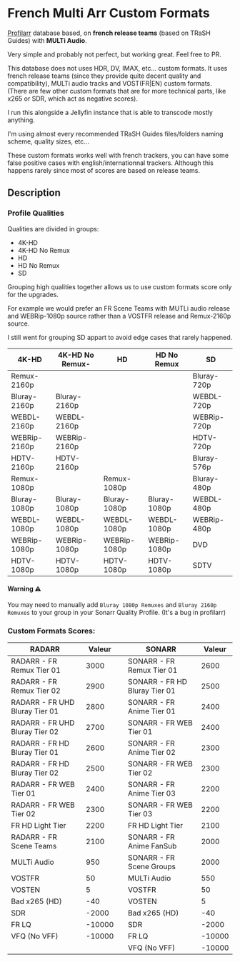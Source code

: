 # French Multi Arr Custom Formats

[Profilarr](https://github.com/Dictionarry-Hub/profilarr) database based, on **french release teams** (based on TRaSH Guides) with **MULTi Audio**.

Very simple and probably not perfect, but working great. Feel free to PR.

This database does not uses HDR, DV, IMAX, etc... custom formats. It uses french release teams (since they provide quite decent quality and compatibility), MULTi audio tracks and VOST(FR|EN) custom formats. (There are few other custom formats that are for more technical parts, like x265 or SDR, which act as negative scores).

I run this alongside a Jellyfin instance that is able to transcode mostly anything.

I'm using almost every recommended TRaSH Guides files/folders naming scheme, quality sizes, etc...

These custom formats works well with french trackers, you can have some false positive cases with english/internationnal trackers. Although this happens rarely since most of scores are based on release teams.

## Description

### Profile Qualities

Qualities are divided in groups:
  - 4K-HD
  - 4K-HD No Remux
  - HD
  - HD No Remux
  - SD

Grouping high qualities together allows us to use custom formats score only for the upgrades.

For example we would prefer an FR Scene Teams with MUTLi audio release and WEBRip-1080p source rather than a VOSTFR release and Remux-2160p source.

I still went for grouping SD appart to avoid edge cases that rarely happened.

|**4K-HD**       |**4K-HD No Remux-**       |**HD**          |**HD No Remux** | **SD**         |
|----------------|--------------------------|----------------|----------------|----------------|
|Remux-2160p     |                          |                |                |Bluray-720p     |
|Bluray-2160p    |Bluray-2160p              |                |                |WEBDL-720p      |
|WEBDL-2160p     |WEBDL-2160p               |                |                |WEBRip-720p     |
|WEBRip-2160p    |WEBRip-2160p              |                |                |HDTV-720p       |
|HDTV-2160p      |HDTV-2160p                |                |                |Bluray-576p     |
|Remux-1080p     |                          |Remux-1080p     |                |Bluray-480p     |
|Bluray-1080p    |Bluray-1080p              |Bluray-1080p    |Bluray-1080p    |WEBDL-480p      |
|WEBDL-1080p     |WEBDL-1080p               |WEBDL-1080p     |WEBDL-1080p     |WEBRip-480p     |
|WEBRip-1080p    |WEBRip-1080p              |WEBRip-1080p    |WEBRip-1080p    |DVD             |
|HDTV-1080p      |HDTV-1080p                |HDTV-1080p      |HDTV-1080p      |SDTV            |

#### Warning ⚠️

You may need to manually add `Bluray 1080p Remuxes` and `Bluray 2160p Remuxes` to your group in your Sonarr Quality Profile. (It's a bug in profilarr)


### Custom Formats Scores:


 **RADARR**                 | **Valeur** | | **SONARR**                | **Valeur** |
 |----------------------------|------------|-|----------------------------|------------|
 | RADARR - FR Remux Tier 01  | 3000       | | SONARR - FR Remux Tier 01  | 2600       |
 | RADARR - FR Remux Tier 02  | 2900       | | SONARR - FR HD Bluray Tier 01 | 2500    |
 | RADARR - FR UHD Bluray Tier 01 | 2800   | | SONARR - FR Anime Tier 01  | 2400       |
 | RADARR - FR UHD Bluray Tier 02 | 2700   | | SONARR - FR WEB Tier 01    | 2400       |
 | RADARR - FR HD Bluray Tier 01 | 2600    | | SONARR - FR Anime Tier 02  | 2300       |
 | RADARR - FR HD Bluray Tier 02 | 2500    | | SONARR - FR WEB Tier 02    | 2300       |
 | RADARR - FR WEB Tier 01    | 2400       | | SONARR - FR Anime Tier 03  | 2200       |
 | RADARR - FR WEB Tier 02    | 2300       | | SONARR - FR WEB Tier 03    | 2200       |
 | FR HD Light Tier           | 2200       | | FR HD Light Tier           | 2100       |
 | RADARR - FR Scene Teams    | 2100       | | SONARR - FR Anime FanSub   | 2000       |
 | MULTi Audio                | 950        | | SONARR - FR Scene Groups   | 2000       |
 | VOSTFR                     | 50         | | MULTi Audio                | 550        |
 | VOSTEN                     | 5          | | VOSTFR                     | 50         |
 | Bad x265 (HD)              | -40        | | VOSTEN                     | 5          |
 | SDR                        | -2000      | | Bad x265 (HD)              | -40        |
 | FR LQ                      | -10000     | | SDR                        | -2000      |
 | VFQ (No VFF)               | -10000     | | FR LQ                      | -10000     |
 |                            |            | | VFQ (No VFF)               | -10000     |
